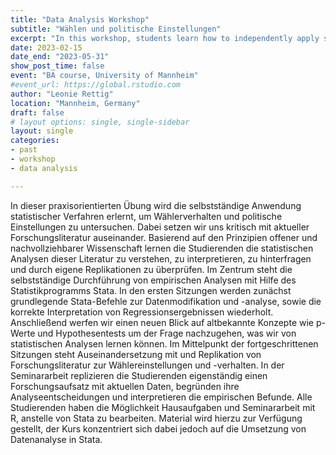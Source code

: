 ```yaml
---
title: "Data Analysis Workshop"
subtitle: "Wählen und politische Einstellungen"
excerpt: "In this workshop, students learn how to independently apply statistical methods to study voter behaviour and political attitudes. In doing so, we critically engage with current research literature. Based on the principles of open and comprehensible science, students learn to understand, interpret, question and test the statistical analyses of this literature through their own replications. Application of statistical methods is taught using Stata (R material will be provided as well). Teaching language is German."
date: 2023-02-15
date_end: "2023-05-31"
show_post_time: false
event: "BA course, University of Mannheim"
#event_url: https://global.rstudio.com
author: "Leonie Rettig"
location: "Mannheim, Germany"
draft: false
# layout options: single, single-sidebar
layout: single
categories:
- past
- workshop
- data analysis

---
```


In dieser praxisorientierten Übung wird die selbstständige Anwendung statistischer Verfahren erlernt, um Wählerverhalten und politische Einstellungen zu untersuchen. Dabei setzen wir uns kritisch mit aktueller Forschungsliteratur auseinander. Basierend auf den Prinzipien offener und nachvollziehbarer Wissenschaft lernen die Studierenden die statistischen Analysen dieser Literatur zu verstehen, zu interpretieren,
zu hinterfragen und durch eigene Replikationen zu überprüfen. Im Zentrum steht die selbstständige Durchführung von empirischen Analysen mit Hilfe des Statistikprogramms Stata. In den ersten Sitzungen werden zunächst grundlegende Stata-Befehle zur Datenmodifikation und -analyse, sowie die korrekte Interpretation von Regressionsergebnissen wiederholt. Anschließend werfen wir einen neuen Blick auf altbekannte Konzepte wie p-Werte und Hypothesentests um der Frage nachzugehen, was wir von statistischen Analysen lernen können. Im Mittelpunkt der fortgeschrittenen Sitzungen steht Auseinandersetzung mit und Replikation von Forschungsliteratur zur Wählereinstellungen und -verhalten. In der Seminararbeit
replizieren die Studierenden eigenständig einen Forschungsaufsatz mit aktuellen Daten, begründen ihre Analyseentscheidungen und interpretieren die empirischen Befunde. Alle Studierenden haben die Möglichkeit Hausaufgaben und Seminararbeit mit R, anstelle von Stata zu bearbeiten. Material wird hierzu zur Verfügung gestellt, der Kurs konzentriert sich dabei jedoch auf die Umsetzung von Datenanalyse in Stata.
